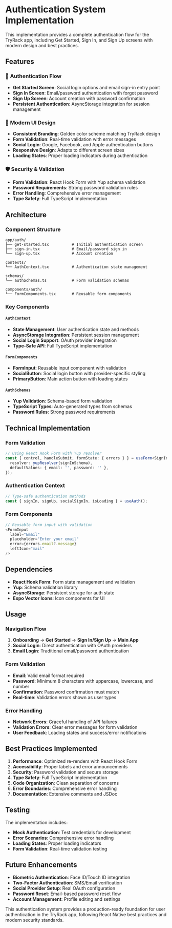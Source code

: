 # Authentication System Implementation

This implementation provides a complete authentication flow for the TryRack app, including Get Started, Sign In, and Sign Up screens with modern design and best practices.

## Features

### 🔐 **Authentication Flow**
- **Get Started Screen**: Social login options and email sign-in entry point
- **Sign In Screen**: Email/password authentication with forgot password
- **Sign Up Screen**: Account creation with password confirmation
- **Persistent Authentication**: AsyncStorage integration for session management

### 📱 **Modern UI Design**
- **Consistent Branding**: Golden color scheme matching TryRack design
- **Form Validation**: Real-time validation with error messages
- **Social Login**: Google, Facebook, and Apple authentication buttons
- **Responsive Design**: Adapts to different screen sizes
- **Loading States**: Proper loading indicators during authentication

### 🛡️ **Security & Validation**
- **Form Validation**: React Hook Form with Yup schema validation
- **Password Requirements**: Strong password validation rules
- **Error Handling**: Comprehensive error management
- **Type Safety**: Full TypeScript implementation

## Architecture

### **Component Structure**
```
app/auth/
├── get-started.tsx          # Initial authentication screen
├── sign-in.tsx              # Email/password sign in
└── sign-up.tsx              # Account creation

contexts/
└── AuthContext.tsx          # Authentication state management

schemas/
└── authSchemas.ts           # Form validation schemas

components/auth/
└── FormComponents.tsx       # Reusable form components
```

### **Key Components**

#### `AuthContext`
- **State Management**: User authentication state and methods
- **AsyncStorage Integration**: Persistent session management
- **Social Login Support**: OAuth provider integration
- **Type-Safe API**: Full TypeScript implementation

#### `FormComponents`
- **FormInput**: Reusable input component with validation
- **SocialButton**: Social login button with provider-specific styling
- **PrimaryButton**: Main action button with loading states

#### `AuthSchemas`
- **Yup Validation**: Schema-based form validation
- **TypeScript Types**: Auto-generated types from schemas
- **Password Rules**: Strong password requirements

## Technical Implementation

### **Form Validation**
```typescript
// Using React Hook Form with Yup resolver
const { control, handleSubmit, formState: { errors } } = useForm<SignInFormData>({
  resolver: yupResolver(signInSchema),
  defaultValues: { email: '', password: '' },
});
```

### **Authentication Context**
```typescript
// Type-safe authentication methods
const { signIn, signUp, socialSignIn, isLoading } = useAuth();
```

### **Form Components**
```typescript
// Reusable form input with validation
<FormInput
  label="Email"
  placeholder="Enter your email"
  error={errors.email?.message}
  leftIcon="mail"
/>
```

## Dependencies

- **React Hook Form**: Form state management and validation
- **Yup**: Schema validation library
- **AsyncStorage**: Persistent storage for auth state
- **Expo Vector Icons**: Icon components for UI

## Usage

### **Navigation Flow**
1. **Onboarding** → **Get Started** → **Sign In/Sign Up** → **Main App**
2. **Social Login**: Direct authentication with OAuth providers
3. **Email Login**: Traditional email/password authentication

### **Form Validation**
- **Email**: Valid email format required
- **Password**: Minimum 8 characters with uppercase, lowercase, and number
- **Confirmation**: Password confirmation must match
- **Real-time**: Validation errors shown as user types

### **Error Handling**
- **Network Errors**: Graceful handling of API failures
- **Validation Errors**: Clear error messages for form validation
- **User Feedback**: Loading states and success/error notifications

## Best Practices Implemented

1. **Performance**: Optimized re-renders with React Hook Form
2. **Accessibility**: Proper labels and error announcements
3. **Security**: Password validation and secure storage
4. **Type Safety**: Full TypeScript implementation
5. **Code Organization**: Clean separation of concerns
6. **Error Boundaries**: Comprehensive error handling
7. **Documentation**: Extensive comments and JSDoc

## Testing

The implementation includes:
- **Mock Authentication**: Test credentials for development
- **Error Scenarios**: Comprehensive error handling
- **Loading States**: Proper loading indicators
- **Form Validation**: Real-time validation testing

## Future Enhancements

- **Biometric Authentication**: Face ID/Touch ID integration
- **Two-Factor Authentication**: SMS/Email verification
- **Social Provider Setup**: Real OAuth configuration
- **Password Reset**: Email-based password reset flow
- **Account Management**: Profile editing and settings

This authentication system provides a production-ready foundation for user authentication in the TryRack app, following React Native best practices and modern security standards.
